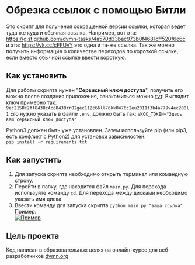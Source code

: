 # Обрезка ссылок с помощью Битли
Это скрипт для получения сокращенной версии ссылки, которая 
ведет туда же куда и обычная ссылка. Например, вот эта: 
https://gist.github.com/dvmn-tasks/4a570d33bac973b0f4681cff520f6c6c \
и эта: https://vk.cc/cFFUvY это одна и та-же ссылка. Так же можно получить информация о количестве переходов
по короткой ссылке, если вместо обычной ссылке ввести короткую.
## Как установить

Для работы скрипта нужен "**Сервисный ключ доступа**", получить его можно после
создания приложения, ознакомиться можно 
[тут](https://id.vk.com/about/business/go/docs/ru/vkid/latest/vk-id/connection/tokens/service-token).
Выглядит ключ примерно так: `9ec2158c2ff8438c4cc8438rr02gec112c66ll76kk0476c2eu2011f3b4a779v4ec200l1`
Его нужно указать в файле `.env`, должно быть так: `VKCC_TOKEN="Здесь ваш сервисный ключ доступа"`

Python3 должен быть уже установлен. Затем используйте pip (или pip3, есть конфликт с Python2) для установки зависимостей:\
`pip install -r requirements.txt`

## Как запустить
1. Для запуска скрипта необходимо открыть терминал или командную строку.
2. Перейти в папку, где находится файл `main.py`. Для перехода используйте команду `cd`. Для перехода между 
дисками необходимо указать имя диска.
3. Ввести команду для запуска скрипта `python main.py "ваша ссылка"`\
Пример:\
[![Пример](https://i.postimg.cc/ZKhtWNSj/Screenshot-cmd.png)](https://postimg.cc/Dm5YD8mb)
## Цель проекта
Код написан в образовательных целях на онлайн-курсе для веб-разработчиков [dvmn.org](https://dvmn.org/)
